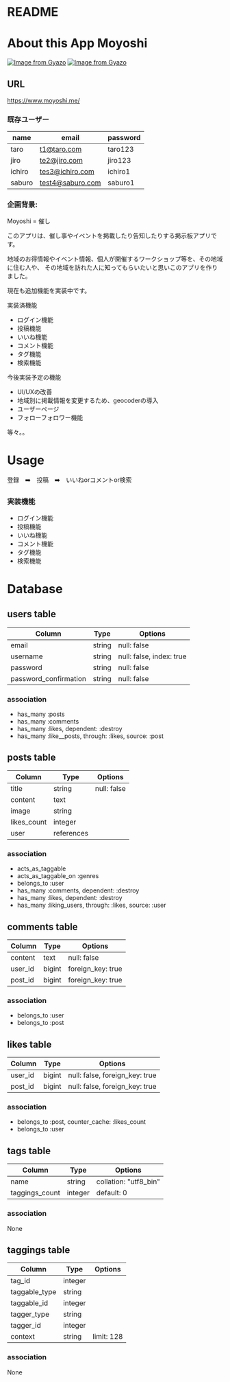 # README

# About this App Moyoshi

[![Image from Gyazo](https://i.gyazo.com/31ac599b9e0235f9bc8428fbd45626f6.jpg)](https://gyazo.com/31ac599b9e0235f9bc8428fbd45626f6)
[![Image from Gyazo](https://i.gyazo.com/ff78f180e87316fe6542c5f0a5432b7d.jpg)](https://gyazo.com/ff78f180e87316fe6542c5f0a5432b7d)


## URL 

https://www.moyoshi.me/

### 既存ユーザー

|name|email|password|
|------|----|-------|
|taro|t1@taro.com|taro123|
|jiro|te2@jiro.com|jiro123|
|ichiro|tes3@ichiro.com|ichiro1|
|saburo|test4@saburo.com|saburo1|



### 企画背景: 

Moyoshi = 催し

このアプリは、催し事やイベントを掲載したり告知したりする掲示板アプリです。

地域のお得情報やイベント情報、個人が開催するワークショップ等を、その地域に住む人や、
その地域を訪れた人に知ってもらいたいと思いこのアプリを作りました。


現在も追加機能を実装中です。

実装済機能
- ログイン機能
- 投稿機能 
- いいね機能
- コメント機能
- タグ機能
- 検索機能

今後実装予定の機能
- UI/UXの改善
- 地域別に掲載情報を変更するため、geocoderの導入
- ユーザーページ
- フォローフォロワー機能

等々。。

# Usage
 

登録　➡️　投稿　➡️　いいねorコメントor検索

### 実装機能 
- ログイン機能
- 投稿機能 
- いいね機能
- コメント機能
- タグ機能
- 検索機能




# Database

## users table 
|Column|Type|Options|
|------|----|-------|
|email|string|null: false|
|username|string|null: false, index: true|
|password|string|null: false|
|password_confirmation|string|null: false|

### association
- has_many :posts
- has_many :comments
- has_many :likes, dependent: :destroy
- has_many :like__posts, through: :likes, source: :post

## posts table
|Column|Type|Options|
|------|----|-------|
|title|string|null: false|
|content|text|
|image|string|
|likes_count|integer||
|user|references||

### association
- acts_as_taggable
- acts_as_taggable_on :genres
- belongs_to :user
- has_many :comments, dependent: :destroy
- has_many :likes, dependent: :destroy
- has_many :liking_users, through: :likes, source: :user

## comments table 
|Column|Type|Options|
|------|----|-------|
|content|text|null: false|
|user_id|bigint|foreign_key: true|
|post_id|bigint|foreign_key: true|

### association
- belongs_to :user
- belongs_to :post


## likes table 
|Column|Type|Options|
|------|----|-------|
|user_id|bigint|null: false, foreign_key: true|
|post_id|bigint|null: false, foreign_key: true|

### association
- belongs_to :post, counter_cache: :likes_count
- belongs_to :user

## tags table
|Column|Type|Options|
|------|----|-------|
|name|string|collation: "utf8_bin"|
|taggings_count|integer|default: 0|

### association
None

## taggings table
|Column|Type|Options|
|------|----|-------|
|tag_id|integer||
|taggable_type|string||
|taggable_id|integer||
|tagger_type|string||
|tagger_id|integer||
|context|string|limit: 128|

### association
None

